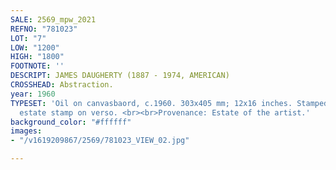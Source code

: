 ```yaml
---
SALE: 2569_mpw_2021
REFNO: "781023"
LOT: "7"
LOW: "1200"
HIGH: "1800"
FOOTNOTE: ''
DESCRIPT: JAMES DAUGHERTY (1887 - 1974, AMERICAN)
CROSSHEAD: Abstraction.
year: 1960
TYPESET: 'Oil on canvasbaord, c.1960. 303x405 mm; 12x16 inches. Stamped with the artist''s
  estate stamp on verso. <br><br>Provenance: Estate of the artist.'
background_color: "#ffffff"
images:
- "/v1619209867/2569/781023_VIEW_02.jpg"

---
```

